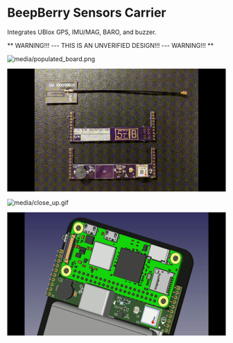 # BeepBerry Sensors Carrier

Integrates UBlox GPS, IMU/MAG, BARO, and buzzer.

** WARNING!!! --- THIS IS AN UNVERIFIED DESIGN!!! --- WARNING!!! **

![media/populated_board.png](media/populated_board.png)

![media/board_installed.gif](media/board_installed.gif)

![media/close_up.gif](media/close_up.gif)

![media/sensor_addon.gif](media/sensor_addon.gif)

